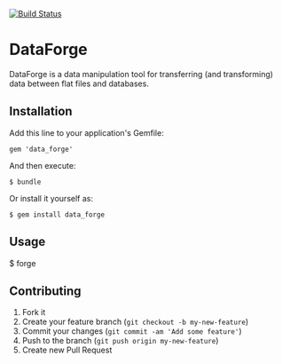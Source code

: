 [![Build Status](https://travis-ci.org/zormandi/data_forge.svg)](https://travis-ci.org/zormandi/data_forge)

# DataForge

DataForge is a data manipulation tool for transferring (and transforming) data between flat files and databases.

## Installation

Add this line to your application's Gemfile:

    gem 'data_forge'

And then execute:

    $ bundle

Or install it yourself as:

    $ gem install data_forge

## Usage

$ forge <command file>

## Contributing

1. Fork it
2. Create your feature branch (`git checkout -b my-new-feature`)
3. Commit your changes (`git commit -am 'Add some feature'`)
4. Push to the branch (`git push origin my-new-feature`)
5. Create new Pull Request
